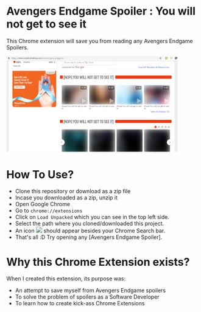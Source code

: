 
# Avengers Endgame Spoiler : You will not get to see it

This Chrome extension will save you from reading any Avengers Endgame Spoilers. <br/>



<img src="demo.png" width="450"/>


# How To Use?
- Clone this repository or download as a zip file
- Incase you downloaded as a zip, unzip it
- Open Google Chrome
- Go to `chrome://extensions`
- Click on `Load Unpacked` which you can see in the top left side.
- Select the path where you cloned/downloaded this project.
- An icon <img src="icon-stark.png" width="64"/> should appear besides your Chrome Search bar.
- That's all :D Try opening any [Avengers Endgame Spoiler].

# Why this Chrome Extension exists?
When I created this extension, its purpose was:
- An attempt to save myself from Avengers Endgame spoilers
- To solve the problem of spoilers as a Software Developer
- To learn how to create kick-ass Chrome Extensions
